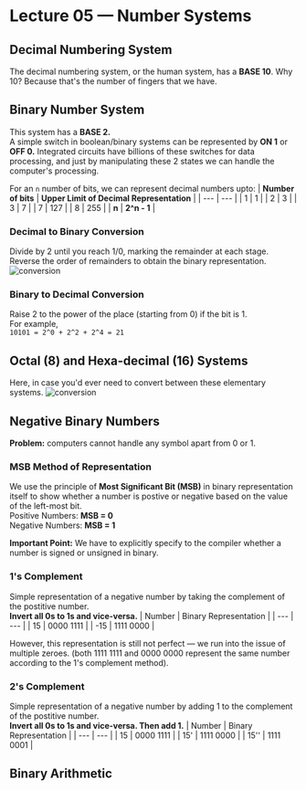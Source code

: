 # Lecture 05 — Number Systems

## Decimal Numbering System
The decimal numbering system, or the human system, has a **BASE 10**. Why 10? Because that's the number of fingers that we have.

## Binary Number System
This system has a **BASE 2.**  
A simple switch in boolean/binary systems can be represented by **ON 1** or **OFF 0.** Integrated circuits have billions of these switches for data processing, and just by manipulating these 2 states we can handle the computer's processing.  

For an `n` number of bits, we can represent decimal numbers upto:
| **Number of bits** | **Upper Limit of Decimal Representation** |
| --- | --- |
| 1 | 1 |
| 2 | 3 |
| 3 | 7 |
| 7 | 127 |
| 8 | 255 | 
| **n** | **2^n - 1** |  


### Decimal to Binary Conversion
Divide by 2 until you reach 1/0, marking the remainder at each stage. Reverse the order of remainders to obtain the binary representation.
![conversion](https://github.com/psrth/intro-to-programming-csF111/blob/main/rsc/bindec.png)  

### Binary to Decimal Conversion
Raise 2 to the power of the place (starting from 0) if the bit is 1.  
For example,  
`10101 = 2^0 + 2^2 + 2^4 = 21`  

## Octal (8) and Hexa-decimal (16) Systems
Here, in case you'd ever need to convert between these elementary systems.
![conversion](https://github.com/psrth/intro-to-programming-csF111/blob/main/rsc/num-sys.png)  


## Negative Binary Numbers
**Problem:** computers cannot handle any symbol apart from 0 or 1.  

### MSB Method of Representation
We use the principle of **Most Significant Bit (MSB)** in binary representation itself to show whether a number is postive or negative based on the value of the left-most bit.  
Positive Numbers: **MSB = 0**  
Negative Numbers: **MSB = 1**  

**Important Point:** We have to explicitly specify to the compiler whether a number is signed or unsigned in binary.  

### 1's Complement
Simple representation of a negative number by taking the complement of the postitive number.  
**Invert all 0s to 1s and vice-versa.**
| Number | Binary Representation |
| --- | --- |
| 15 | 0000 1111 |
| -15 | 1111 0000 | 

However, this representation is still not perfect — we run into the issue of multiple zeroes. (both 1111 1111 and 0000 0000 represent the same number according to the 1's complement method).  

### 2's Complement
Simple representation of a negative number by adding 1 to the complement of the postitive number.  
**Invert all 0s to 1s and vice-versa. Then add 1.**
| Number | Binary Representation |
| --- | --- |
| 15 | 0000 1111 |
| 15' | 1111 0000 | 
| 15'' | 1111 0001 | 


## Binary Arithmetic



